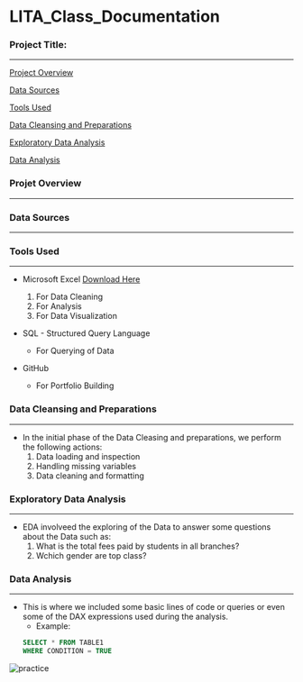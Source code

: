 # LITA_Class_Documentation

### Project Title:
------------------

[Project Overview](#project-overview)

[Data Sources](#data-sources)

[Tools Used](#tools-used)

[Data Cleansing and Preparations](#data-cleansing-and-preparations)

[Exploratory Data Analysis](#exploratory-data-analysis)

[Data Analysis](#data-analysis)

### Projet Overview
-------------------

### Data Sources
----------------

### Tools Used
--------------
- Microsoft Excel [Download Here](http://www.microsoft.com)
  1. For Data Cleaning
  2. For Analysis
  3. For Data Visualization
 
- SQL - Structured Query Language
  - For Querying of Data
 
- GitHub
  - For Portfolio Building

### Data Cleansing and Preparations
-----------------------------------
- In the initial phase of the Data Cleasing and preparations, we perform the following actions:
  1. Data loading and inspection
  2. Handling missing variables
  3. Data cleaning and formatting

### Exploratory Data Analysis
-----------------------------
- EDA involveed the exploring of the Data to answer some questions about the Data such as:
  1. What is the total fees paid by students in all branches?
  2. Wchich gender are top class?

### Data Analysis
-----------------
- This is where we included some basic lines of code or queries or even some of the DAX expressions used during the analysis.
   - Example:
   ~~~SQL
   SELECT * FROM TABLE1
   WHERE CONDITION = TRUE
   ~~~


   

 ![practice](https://github.com/user-attachments/assets/a9fc2d26-a53d-476f-81e9-de2c46c73288)

